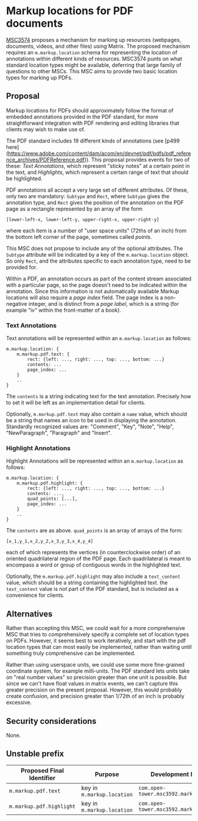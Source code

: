 # Markup locations for PDF documents

[MSC3574](https://github.com/opentower/matrix-doc/blob/main/proposals/3574-resource-markup.md)
proposes a mechanism for marking up resources (webpages, documents, videos, and
other files) using Matrix. The proposed mechanism requires an
`m.markup.location` schema for representing the location of annotations within
different kinds of resources. MSC3574 punts on what standard location types
might be available, deferring that large family of questions to other MSCs.
This MSC aims to provide two basic location types for marking up PDFs.

## Proposal

Markup locations for PDFs should approximately follow the format of embedded
annotations provided in the PDF standard, for more straightforward integration
with PDF rendering and editing libraries that clients may wish to make use of. 

The PDF standard includes 19 different kinds of annotations (see [p499 here]
(https://www.adobe.com/content/dam/acom/en/devnet/pdf/pdfs/pdf_reference_archives/PDFReference.pdf)).
This proposal provides events for two of these: *Text Annotations*, which
represent "sticky notes" at a certain point in the text, and *Highlights*,
which represent a certain range of text that should be highlighted.

PDF annotations all accept a very large set of different attributes. Of
these, only two are mandatory: `Subtype` and `Rect`, where `Subtype` gives the
annotation type, and `Rect` gives the position of the annotation on the PDF
page as a rectangle represented by an array of the form

    [lower-left-x, lower-left-y, upper-right-x, upper-right-y]

where each item is a number of "user space units" (72ths of an inch) from the
bottom left corner of the page, sometimes called *points*.

This MSC does not propose to include any of the optional attributes. The
`Subtype` attribute will be indicated by a key of the `m.markup.location`
object. So only `Rect`, and the attributes specific to each annotation type,
need to be provided for.

Within a PDF, an annotation occurs as part of the content stream associated 
with a particular page, so the page doesn't need to be indicated within the
annotation. Since this information is not automatically available Markup 
locations will also require a *page index* field. The page index is a 
non-negative integer, and is distinct from a *page label*, which is a string 
(for example "iv" within the front-matter of a book).

### Text Annotations

Text annotations will be represented within an `m.markup.location` as follows:

```
m.markup.location: {
    m.markup.pdf.text: {
        rect: {left: ..., right: ..., top: ..., bottom: ...}
        contents: ...
        page_index: ...
    }
    ..
}
```

The `contents` is a string indicating text for the text annotation. Precisely
how to set it will be left as an implementation detail for clients.

Optionally, `m.markup.pdf.text` may also contain a `name` value, which should
be a string that names an icon to be used in displaying the annotation.
Standardly recognized values are: "Comment", "Key", "Note", "Help",
"NewParagraph", "Paragraph" and "Insert".

### Highlight Annotations

Highlight Annotations will be represented within an `m.markup.location` as
follows:

```
m.markup.location: {
    m.markup.pdf.highlight: {
        rect: {left: ..., right: ..., top: ..., bottom: ...}
        contents: ...,
        quad_points: [...],
        page_index: ...
    }
    ..
}
```

The `contents` are as above. `quad_points` is an array of arrays of the form:

    [x_1,y_1,x_2,y_2,x_3,y_3,x_4,y_4]

each of which represents the vertices (in counterclockwise order) of an
oriented quadrilateral region of the PDF page. Each quadrilateral is meant to
encompass a word or group of contiguous words in the highlighted text.

Optionally, the `m.markup.pdf.highlight` may also include a `text_content` value,
which should be a string containing the highlighted text. the `text_content`
value is not part of the PDF standard, but is included as a convenience for
clients.

## Alternatives

Rather than accepting this MSC, we could wait for a more comprehensive MSC that
tries to comprehensively specify a complete set of location types on PDFs.
However, it seems best to work iteratively, and start with the pdf location
types that can most easily be implemented, rather than waiting until something
truly comprehensive can be implemented.

Rather than using userspace units, we could use some more fine-grained
coordinate system, for example milli-units. The PDF standard lets units
take on "real number values" so precision greater than one unit is possible.
But since we can't have float values in matrix events, we can't capture this
greater precision on the present proposal. However, this would probably create
confusion, and precision greater than 1/72th of an inch is probably excessive.

## Security considerations

None.

## Unstable prefix

| Proposed Final Identifier | Purpose                                                    | Development Identifier                    |
| ------------------------- | ---------------------------------------------------------- | ----------------------------------------- |
| `m.markup.pdf.text`       | key in `m.markup.location`                                 | `com.open-tower.msc3592.markup.text`      |
| `m.markup.pdf.highlight`  | key in `m.markup.location`                                 | `com.open-tower.msc3592.markup.highlight` |
